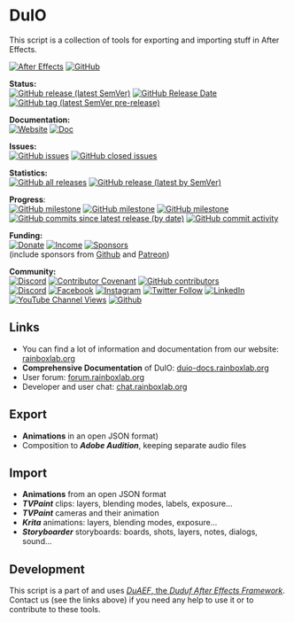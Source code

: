 # DuIO

This script is a collection of tools for exporting and importing stuff in After Effects.

[![After Effects](https://img.shields.io/badge/After%20Effects-Win%20|%20Mac-informational?color=lightgrey&logo=adobeaftereffects)](#) [![GitHub](https://img.shields.io/github/license/RxLaboratory/DuIO?color=lightgrey)](LICENSE.md)

**Status:**  
[![GitHub release (latest SemVer)](https://img.shields.io/github/v/release/RxLaboratory/DuIO?color=brightgreen)](https://github.com/RxLaboratory/DuIO/releases) [![GitHub Release Date](https://img.shields.io/github/release-date/RxLaboratory/DuIO)](https://github.com/RxLaboratory/DuIO/releases) [![GitHub tag (latest SemVer pre-release)](https://img.shields.io/github/v/tag/RxLaboratory/DuIO?include_prereleases&label=testing)](https://github.com/RxLaboratory/DuIO/tags)

**Documentation:**  
[![Website](https://img.shields.io/badge/website-RxLab-informational)](http://rxlaboratory.org/tools/duio) [![Doc](https://img.shields.io/badge/documentation-duio.rxlab.guide-informational)](http://duio.rxlab.guide)

**Issues:**  
[![GitHub issues](https://img.shields.io/github/issues-raw/RxLaboratory/DuIO)](https://github.com/RxLaboratory/DuIO/issues) [![GitHub closed issues](https://img.shields.io/github/issues-closed-raw/RxLaboratory/DuIO?color=lightgrey)](https://github.com/RxLaboratory/DuIO/issues?q=is%3Aissue+is%3Aclosed)

**Statistics:**  
[![GitHub all releases](https://img.shields.io/github/downloads/RxLaboratory/DuIO/total)](https://github.com/RxLaboratory/DuIO/releases) [![GitHub release (latest by SemVer)](https://img.shields.io/github/downloads/RxLaboratory/DuIO/latest/total?sort=semver)](https://github.com/RxLaboratory/DuIO/releases)

**Progress**:  
[![GitHub milestone](https://img.shields.io/github/milestones/progress-percent/RxLaboratory/DuIO/1)](https://github.com/RxLaboratory/DuIO/milestone/1) [![GitHub milestone](https://img.shields.io/github/milestones/issues-open/RxLaboratory/DuIO/1)](https://github.com/RxLaboratory/DuIO/milestone/1) [![GitHub milestone](https://img.shields.io/github/milestones/issues-closed/RxLaboratory/DuIO/1)](https://github.com/RxLaboratory/DuIO/milestone/1?closed=1) [![GitHub commits since latest release (by date)](https://img.shields.io/github/commits-since/RxLaboratory/DuIO/latest)](https://github.com/RxLaboratory/DuIO/network) [![GitHub commit activity](https://img.shields.io/github/commit-activity/m/RxLaboratory/DuIO)](https://github.com/RxLaboratory/DuIO/graphs/commit-activity)

**Funding:**  
[![Donate](https://img.shields.io/badge/donate--blue?logo=heart)](http://donate.rxlab.info) [![Income](https://img.shields.io/endpoint?url=https%3A%2F%2Fversion.rxlab.io%2Fshields%2F%3FmonthlyIncome)](http://donate.rxlab.info) [![Sponsors](https://img.shields.io/endpoint?url=https%3A%2F%2Fversion.rxlab.io%2Fshields%2F%3FnumBackers)](http://donate.rxlab.info)  
(include sponsors from [Github](https://github.com/sponsors/RxLaboratory) and [Patreon](https://patreon.com/duduf))

**Community:**  
[![Discord](https://img.shields.io/discord/480782642825134100)](http://chat.rxlab.info) [![Contributor Covenant](https://img.shields.io/badge/Contributor%20Covenant-2.1-4baaaa.svg)](CODE_OF_CONDUCT.md) [![GitHub contributors](https://img.shields.io/github/contributors-anon/RxLaboratory/DuIO)](https://github.com/RxLaboratory/DuIO/graphs/contributors)  
[![Discord](https://img.shields.io/discord/480782642825134100?logo=discord&style=social&label=Discord)](http://chat.rxlab.info)
[![Facebook](https://img.shields.io/badge/Facebook-1877F2?logo=facebook&style=social)](https://www.facebook.com/rxlaboratory) [![Instagram](https://img.shields.io/badge/Instagram-E4405F?logo=instagram&style=social)](https://www.instagram.com/rxlaboratory/) [![Twitter Follow](https://img.shields.io/twitter/follow/RxLaboratory?label=Twitter&style=social)](https://www.twitter.com/rxlaboratory/) [![LinkedIn](https://img.shields.io/badge/LinkedIn-0077B5?logo=linkedin&style=social)](https://www.linkedin.com/company/RxLaboratory/) [![YouTube Channel Views](https://img.shields.io/youtube/channel/views/UC64qGypBbyM-ia-yf0nFSTg?label=Youtube)](https://www.youtube.com/channel/UC64qGypBbyM-ia-yf0nFSTg) [![Github](https://img.shields.io/badge/GitHub-100000?logo=github&logoColor=100000&style=social)](https://github.com/RxLaboratory/DuIO)

## Links

- You can find a lot of information and documentation from our website: [rainboxlab.org](https://rainboxlab.org)
- **Comprehensive Documentation** of DuIO: [duio-docs.rainboxlab.org](http://duio-docs.rainboxlab.org)
- User forum: [forum.rainboxlab.org](http://forum.rainboxlab.org)   
- Developer and user chat: [chat.rainboxlab.org](http://chat.rainboxlab.org)

## Export

- **Animations** in an open JSON format)
- Composition to ***Adobe Audition***, keeping separate audio files

## Import

- **Animations** from an open JSON format
- ***TVPaint*** clips: layers, blending modes, labels, exposure...
- ***TVPaint*** cameras and their animation
- ***Krita*** animations: layers, blending modes, exposure...
- ***Storyboarder*** storyboards: boards, shots, layers, notes, dialogs, sound...

## Development

This script is a part of and uses [*DuAEF*, the *Duduf After Effects Framework*](https://github.com/Rainbox-dev/DuAEF).  
Contact us (see the links above) if you need any help to use it or to contribute to these tools.
